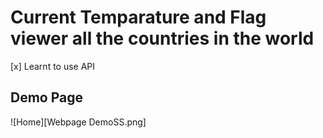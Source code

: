 # Current Temparature and Flag viewer all the countries in the world
[x] Learnt to use API

## Demo Page
![Home][Webpage DemoSS.png]

